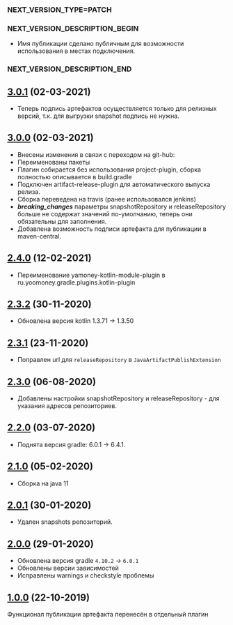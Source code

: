 ### NEXT_VERSION_TYPE=PATCH
### NEXT_VERSION_DESCRIPTION_BEGIN
* Имя публикации сделано публичным для возможности использования в местах подключения.
### NEXT_VERSION_DESCRIPTION_END
## [3.0.1](https://api.github.com/repos/yoomoney-gradle-plugins/java-artifact-publish-plugin/pulls/2) (02-03-2021)

* Теперь подпись артефактов осуществляется только для релизных версий, т.к. для выгрузки snapshot подпись не нужна.

## [3.0.0](https://api.github.com/repos/yoomoney-gradle-plugins/java-artifact-publish-plugin/pulls/1) (02-03-2021)

* Внесены изменения в связи с переходом на git-hub:
* Переименованы пакеты
* Плагин собирается без использования project-plugin, сборка полностью описывается в build.gradle
* Подключен artifact-release-plugin для автоматического выпуска релиза.
* Сборка переведена на travis (ранее использовался jenkins)
* ***breaking_changes*** параметры snapshotRepository и releaseRepository больше не содержат значений по-умолчанию,
теперь они обязательны для заполнения.
* Добавлена возможность подписи артефакта для публикации в maven-central.

## [2.4.0]() (12-02-2021)

* Переименование yamoney-kotlin-module-plugin в ru.yoomoney.gradle.plugins.kotlin-plugin

## [2.3.2]() (30-11-2020)

* Обновлена версия kotlin 1.3.71 -> 1.3.50

## [2.3.1]() (23-11-2020)

* Поправлен url для `releaseRepository` в `JavaArtifactPublishExtension`

## [2.3.0]() (06-08-2020)

* Добавлены настройки snapshotRepository и releaseRepository - для указания адресов репозиториев.

## [2.2.0]() (03-07-2020)

* Поднята версия gradle: 6.0.1 -> 6.4.1.

## [2.1.0]() (05-02-2020)

* Сборка на java 11

## [2.0.1]() (30-01-2020)

* Удален snapshots репозиторий.

## [2.0.0]() (29-01-2020)

* Обновлена версия gradle `4.10.2` -> `6.0.1`
* Обновлены версии зависимостей
* Исправлены warnings и checkstyle проблемы

## [1.0.0]() (22-10-2019)

Функционал публикации артефакта перенесён в отдельный плагин